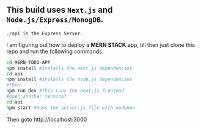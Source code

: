 ## This build uses **`Next.js`** and **`Node.js/Express/MonogDB`**.

`./api is the Express Server.`

I am figuring out how to deploy a **MERN STACK** app, till then just clone this repo and run the following commands.

```bash
cd MERN-TODO-APP
npm install #installs the next.js dependencies
cd api
npm install #installs the node.js dependencies
#then
npm run dev #This runs the next.js frontend
#open another terminal
cd api
npm start #Runs the server.js file with nodemon
```
Then goto http://localhost:3000